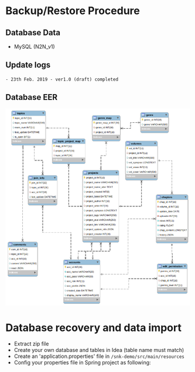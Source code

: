 # Backup/Restore Procedure
## Database Data
- MySQL (N2N_v1)
## Update logs
```
- 23th Feb. 2019 - ver1.0 (draft) completed
```
## Database EER
![EER_N2N_v1](EER_Feb23v10.png)


# Database recovery and data import

- Extract zip file
- Create your own database and tables in Idea (table name must match)
- Create an 'application.properties' file in `/snk-demo/src/main/resources`
- Config your properties file in Spring project as following:


